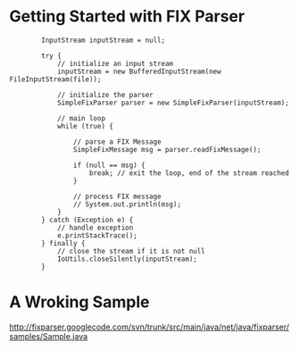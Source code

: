 # Getting Started with FIX Parser #

```
        InputStream inputStream = null;

        try {
            // initialize an input stream
            inputStream = new BufferedInputStream(new FileInputStream(file));

            // initialize the parser
            SimpleFixParser parser = new SimpleFixParser(inputStream);

            // main loop
            while (true) {

                // parse a FIX Message
                SimpleFixMessage msg = parser.readFixMessage();

                if (null == msg) {
                    break; // exit the loop, end of the stream reached
                }

                // process FIX message
                // System.out.println(msg);
            }
        } catch (Exception e) {
            // handle exception
            e.printStackTrace();
        } finally {
            // close the stream if it is not null
            IoUtils.closeSilently(inputStream);
        }
```

# A Wroking Sample #
http://fixparser.googlecode.com/svn/trunk/src/main/java/net/java/fixparser/samples/Sample.java